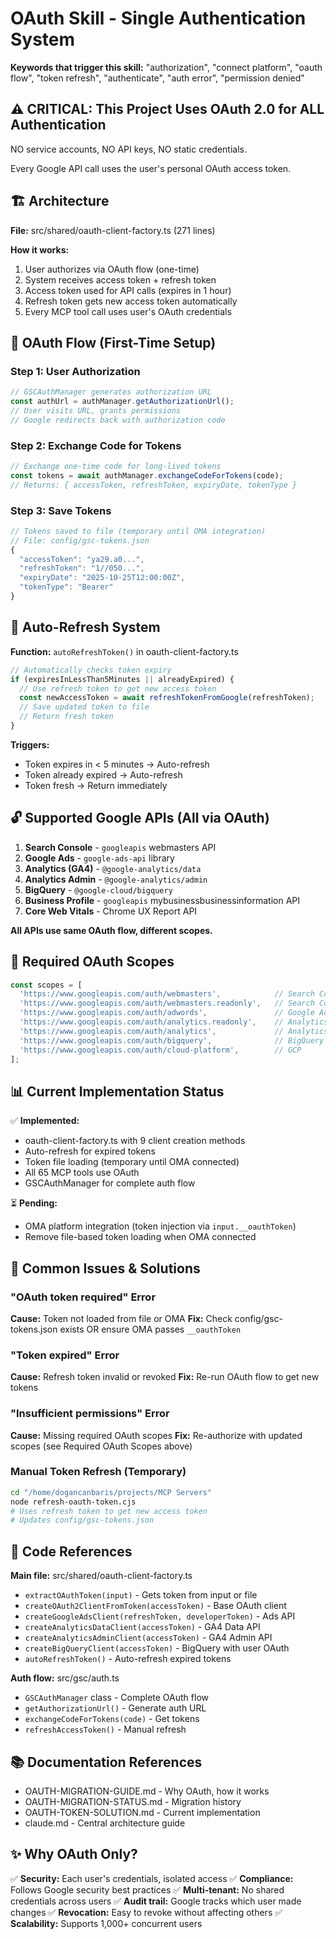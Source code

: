 # OAuth Skill - Single Authentication System

**Keywords that trigger this skill:** "authorization", "connect platform", "oauth flow", "token refresh", "authenticate", "auth error", "permission denied"

## ⚠️ CRITICAL: This Project Uses OAuth 2.0 for ALL Authentication

NO service accounts, NO API keys, NO static credentials.

Every Google API call uses the user's personal OAuth access token.

## 🏗️ Architecture

**File:** src/shared/oauth-client-factory.ts (271 lines)

**How it works:**
1. User authorizes via OAuth flow (one-time)
2. System receives access token + refresh token
3. Access token used for API calls (expires in 1 hour)
4. Refresh token gets new access token automatically
5. Every MCP tool call uses user's OAuth credentials

## 🔐 OAuth Flow (First-Time Setup)

### Step 1: User Authorization
```typescript
// GSCAuthManager generates authorization URL
const authUrl = authManager.getAuthorizationUrl();
// User visits URL, grants permissions
// Google redirects back with authorization code
```

### Step 2: Exchange Code for Tokens
```typescript
// Exchange one-time code for long-lived tokens
const tokens = await authManager.exchangeCodeForTokens(code);
// Returns: { accessToken, refreshToken, expiryDate, tokenType }
```

### Step 3: Save Tokens
```typescript
// Tokens saved to file (temporary until OMA integration)
// File: config/gsc-tokens.json
{
  "accessToken": "ya29.a0...",
  "refreshToken": "1//050...",
  "expiryDate": "2025-10-25T12:00:00Z",
  "tokenType": "Bearer"
}
```

## 🔄 Auto-Refresh System

**Function:** `autoRefreshToken()` in oauth-client-factory.ts

```typescript
// Automatically checks token expiry
if (expiresInLessThan5Minutes || alreadyExpired) {
  // Use refresh token to get new access token
  const newAccessToken = await refreshTokenFromGoogle(refreshToken);
  // Save updated token to file
  // Return fresh token
}
```

**Triggers:**
- Token expires in < 5 minutes → Auto-refresh
- Token already expired → Auto-refresh
- Token fresh → Return immediately

## 🔓 Supported Google APIs (All via OAuth)

1. **Search Console** - `googleapis` webmasters API
2. **Google Ads** - `google-ads-api` library
3. **Analytics (GA4)** - `@google-analytics/data`
4. **Analytics Admin** - `@google-analytics/admin`
5. **BigQuery** - `@google-cloud/bigquery`
6. **Business Profile** - `googleapis` mybusinessbusinessinformation API
7. **Core Web Vitals** - Chrome UX Report API

**All APIs use same OAuth flow, different scopes.**

## 🔑 Required OAuth Scopes

```typescript
const scopes = [
  'https://www.googleapis.com/auth/webmasters',            // Search Console
  'https://www.googleapis.com/auth/webmasters.readonly',   // Search Console (read)
  'https://www.googleapis.com/auth/adwords',               // Google Ads
  'https://www.googleapis.com/auth/analytics.readonly',    // Analytics (read)
  'https://www.googleapis.com/auth/analytics',             // Analytics (write)
  'https://www.googleapis.com/auth/bigquery',              // BigQuery
  'https://www.googleapis.com/auth/cloud-platform',        // GCP
];
```

## 📊 Current Implementation Status

✅ **Implemented:**
- oauth-client-factory.ts with 9 client creation methods
- Auto-refresh for expired tokens
- Token file loading (temporary until OMA connected)
- All 65 MCP tools use OAuth
- GSCAuthManager for complete auth flow

⏳ **Pending:**
- OMA platform integration (token injection via `input.__oauthToken`)
- Remove file-based token loading when OMA connected

## 🐛 Common Issues & Solutions

### "OAuth token required" Error
**Cause:** Token not loaded from file or OMA
**Fix:** Check config/gsc-tokens.json exists OR ensure OMA passes `__oauthToken`

### "Token expired" Error
**Cause:** Refresh token invalid or revoked
**Fix:** Re-run OAuth flow to get new tokens

### "Insufficient permissions" Error
**Cause:** Missing required OAuth scopes
**Fix:** Re-authorize with updated scopes (see Required OAuth Scopes above)

### Manual Token Refresh (Temporary)
```bash
cd "/home/dogancanbaris/projects/MCP Servers"
node refresh-oauth-token.cjs
# Uses refresh token to get new access token
# Updates config/gsc-tokens.json
```

## 🔧 Code References

**Main file:** src/shared/oauth-client-factory.ts
- `extractOAuthToken(input)` - Gets token from input or file
- `createOAuth2ClientFromToken(accessToken)` - Base OAuth client
- `createGoogleAdsClient(refreshToken, developerToken)` - Ads API
- `createAnalyticsDataClient(accessToken)` - GA4 Data API
- `createAnalyticsAdminClient(accessToken)` - GA4 Admin API
- `createBigQueryClient(accessToken)` - BigQuery with user OAuth
- `autoRefreshToken()` - Auto-refresh expired tokens

**Auth flow:** src/gsc/auth.ts
- `GSCAuthManager` class - Complete OAuth flow
- `getAuthorizationUrl()` - Generate auth URL
- `exchangeCodeForTokens(code)` - Get tokens
- `refreshAccessToken()` - Manual refresh

## 📚 Documentation References

- OAUTH-MIGRATION-GUIDE.md - Why OAuth, how it works
- OAUTH-MIGRATION-STATUS.md - Migration history
- OAUTH-TOKEN-SOLUTION.md - Current implementation
- claude.md - Central architecture guide

## ✨ Why OAuth Only?

✅ **Security:** Each user's credentials, isolated access
✅ **Compliance:** Follows Google security best practices
✅ **Multi-tenant:** No shared credentials across users
✅ **Audit trail:** Google tracks which user made changes
✅ **Revocation:** Easy to revoke without affecting others
✅ **Scalability:** Supports 1,000+ concurrent users
